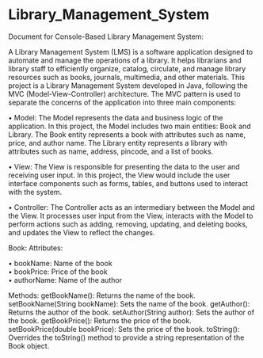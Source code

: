 # Library_Management_System

Document for Console-Based Library Management System:

A Library Management System (LMS) is a software application designed to automate and manage the operations of a library. It helps librarians and library staff to efficiently organize, catalog, circulate, and manage library resources such as books, journals, multimedia, and other materials.
This project is a Library Management System developed in Java, following the MVC (Model-View-Controller) architecture. The MVC pattern is used to separate the concerns of the application into three main components:

• Model: The Model represents the data and business logic of the application. In this project, the Model includes two main entities: Book and Library. The Book entity represents a book with attributes such as name, price, and author name. The Library entity represents a library with attributes such as name, address, pincode, and a list of books.

• View: The View is responsible for presenting the data to the user and receiving user input. In this project, the View would include the user interface components such as forms, tables, and buttons used to interact with the system.

• Controller: The Controller acts as an intermediary between the Model and the View. It processes user input from the View, interacts with the Model to perform actions such as adding, removing, updating, and deleting books, and updates the View to reflect the changes.

Book:
Attributes:

• bookName: Name of the book  
• bookPrice: Price of the book  
• authorName: Name of the author  

Methods:
getBookName(): Returns the name of the book. 
setBookName(String bookName): Sets the name of the book.
getAuthor(): Returns the author of the book.
setAuthor(String author): Sets the author of the book.
getBookPrice(): Returns the price of the book.
setBookPrice(double bookPrice): Sets the price of the book.
toString(): Overrides the toString() method to provide a string representation of the Book object.

